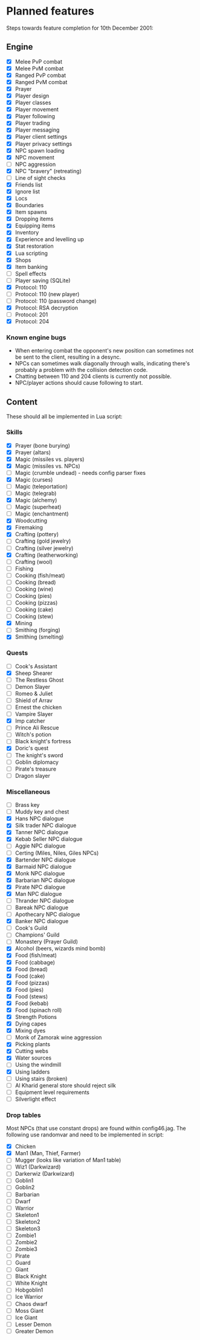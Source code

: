 Planned features
================

Steps towards feature completion for 10th December 2001:

Engine
------

- [x] Melee PvP combat
- [x] Melee PvM combat
- [x] Ranged PvP combat
- [x] Ranged PvM combat
- [x] Prayer
- [x] Player design
- [x] Player classes
- [x] Player movement
- [x] Player following
- [x] Player trading
- [x] Player messaging
- [x] Player client settings
- [x] Player privacy settings
- [x] NPC spawn loading
- [x] NPC movement
- [ ] NPC aggression
- [x] NPC "bravery" (retreating)
- [ ] Line of sight checks
- [x] Friends list
- [x] Ignore list
- [x] Locs
- [x] Boundaries
- [x] Item spawns
- [x] Dropping items
- [x] Equipping items
- [x] Inventory
- [x] Experience and levelling up
- [x] Stat restoration
- [x] Lua scripting
- [x] Shops
- [x] Item banking
- [ ] Spell effects
- [ ] Player saving (SQLite)
- [x] Protocol: 110
- [ ] Protocol: 110 (new player)
- [ ] Protocol: 110 (password change)
- [x] Protocol: RSA decryption
- [ ] Protocol: 201
- [x] Protocol: 204

### Known engine bugs

* When entering combat the opponent's new position can sometimes not
  be sent to the client, resulting in a desync.
* NPCs can sometimes walk diagonally through walls, indicating there's
  probably a problem with the collision detection code.
* Chatting between 110 and 204 clients is currently not possible.
* NPC/player actions should cause following to start.

Content
-------

These should all be implemented in Lua script:

### Skills

- [x] Prayer (bone burying)
- [x] Prayer (altars)
- [x] Magic (missiles vs. players)
- [x] Magic (missiles vs. NPCs)
- [ ] Magic (crumble undead) - needs config parser fixes
- [x] Magic (curses)
- [ ] Magic (teleportation)
- [ ] Magic (telegrab)
- [x] Magic (alchemy)
- [ ] Magic (superheat)
- [ ] Magic (enchantment)
- [x] Woodcutting
- [x] Firemaking
- [x] Crafting (pottery)
- [ ] Crafting (gold jewelry)
- [ ] Crafting (silver jewelry)
- [x] Crafting (leatherworking)
- [ ] Crafting (wool)
- [ ] Fishing
- [ ] Cooking (fish/meat)
- [ ] Cooking (bread)
- [ ] Cooking (wine)
- [ ] Cooking (pies)
- [ ] Cooking (pizzas)
- [ ] Cooking (cake)
- [ ] Cooking (stew)
- [x] Mining
- [ ] Smithing (forging)
- [x] Smithing (smelting)

### Quests

- [ ] Cook's Assistant
- [x] Sheep Shearer
- [ ] The Restless Ghost
- [ ] Demon Slayer
- [ ] Romeo & Juliet
- [ ] Shield of Arrav
- [ ] Ernest the chicken
- [ ] Vampire Slayer
- [x] Imp catcher
- [ ] Prince Ali Rescue
- [ ] Witch's potion
- [ ] Black knight's fortress
- [x] Doric's quest
- [ ] The knight's sword
- [ ] Goblin diplomacy
- [ ] Pirate's treasure
- [ ] Dragon slayer

### Miscellaneous

- [ ] Brass key
- [ ] Muddy key and chest
- [x] Hans NPC dialogue
- [x] Silk trader NPC dialogue
- [x] Tanner NPC dialogue
- [x] Kebab Seller NPC dialogue
- [ ] Aggie NPC dialogue
- [ ] Certing (Miles, Niles, Giles NPCs)
- [x] Bartender NPC dialogue
- [x] Barmaid NPC dialogue
- [x] Monk NPC dialogue
- [x] Barbarian NPC dialogue
- [x] Pirate NPC dialogue
- [x] Man NPC dialogue
- [ ] Thrander NPC dialogue
- [ ] Bareak NPC dialogue
- [ ] Apothecary NPC dialogue
- [x] Banker NPC dialogue
- [ ] Cook's Guild
- [ ] Champions' Guild
- [ ] Monastery (Prayer Guild)
- [x] Alcohol (beers, wizards mind bomb)
- [x] Food (fish/meat)
- [x] Food (cabbage)
- [x] Food (bread)
- [x] Food (cake)
- [x] Food (pizzas)
- [x] Food (pies)
- [x] Food (stews)
- [x] Food (kebab)
- [x] Food (spinach roll)
- [x] Strength Potions
- [x] Dying capes
- [x] Mixing dyes
- [ ] Monk of Zamorak wine aggression
- [x] Picking plants
- [x] Cutting webs
- [x] Water sources
- [ ] Using the windmill
- [x] Using ladders
- [ ] Using stairs (broken)
- [ ] Al Kharid general store should reject silk
- [ ] Equipment level requirements
- [ ] Silverlight effect

### Drop tables

Most NPCs (that use constant drops) are found within config46.jag.
The following use randomvar and need to be implemented in script:

- [x] Chicken
- [x] Man1 (Man, Thief, Farmer)
- [ ] Mugger (looks like variation of Man1 table)
- [ ] Wiz1 (Darkwizard)
- [ ] Darkerwiz (Darkwizard)
- [ ] Goblin1
- [ ] Goblin2
- [ ] Barbarian
- [ ] Dwarf
- [ ] Warrior
- [ ] Skeleton1
- [ ] Skeleton2
- [ ] Skeleton3
- [ ] Zombie1
- [ ] Zombie2
- [ ] Zombie3
- [ ] Pirate
- [ ] Guard
- [ ] Giant
- [ ] Black Knight
- [ ] White Knight
- [ ] Hobgoblin1
- [ ] Ice Warrior
- [ ] Chaos dwarf
- [ ] Moss Giant
- [ ] Ice Giant
- [ ] Lesser Demon
- [ ] Greater Demon

